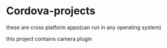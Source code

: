 # Cordova-projects
these are cross platform apps(can run in any operating system)

this project contains camera plugin
